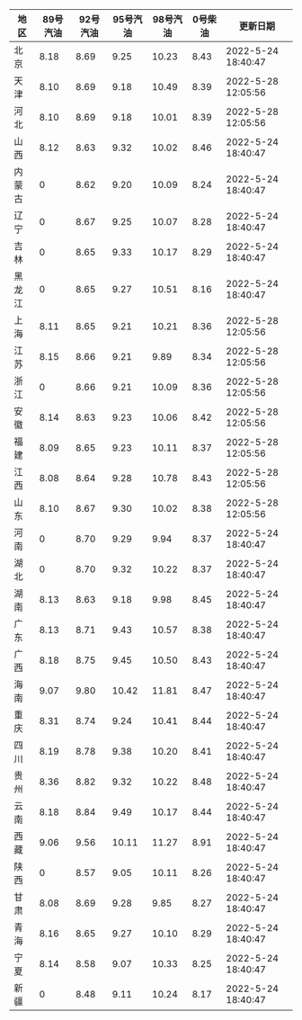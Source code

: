 | 地区 | 89号汽油 | 92号汽油 | 95号汽油 | 98号汽油 | 0号柴油 | 更新日期 |
| --- | --- | --- | --- | --- | --- | --- |
| 北京 | 8.18 | 8.69 | 9.25 | 10.23 | 8.43 | 2022-5-24 18:40:47 |
| 天津 | 8.10 | 8.69 | 9.18 | 10.49 | 8.39 | 2022-5-28 12:05:56 |
| 河北 | 8.10 | 8.69 | 9.18 | 10.01 | 8.39 | 2022-5-28 12:05:56 |
| 山西 | 8.12 | 8.63 | 9.32 | 10.02 | 8.46 | 2022-5-24 18:40:47 |
| 内蒙古 | 0 | 8.62 | 9.20 | 10.09 | 8.24 | 2022-5-24 18:40:47 |
| 辽宁 | 0 | 8.67 | 9.25 | 10.07 | 8.28 | 2022-5-24 18:40:47 |
| 吉林 | 0 | 8.65 | 9.33 | 10.17 | 8.29 | 2022-5-24 18:40:47 |
| 黑龙江 | 0 | 8.65 | 9.27 | 10.51 | 8.16 | 2022-5-24 18:40:47 |
| 上海 | 8.11 | 8.65 | 9.21 | 10.21 | 8.36 | 2022-5-28 12:05:56 |
| 江苏 | 8.15 | 8.66 | 9.21 | 9.89 | 8.34 | 2022-5-28 12:05:56 |
| 浙江 | 0 | 8.66 | 9.21 | 10.09 | 8.36 | 2022-5-28 12:05:56 |
| 安徽 | 8.14 | 8.63 | 9.23 | 10.06 | 8.42 | 2022-5-28 12:05:56 |
| 福建 | 8.09 | 8.65 | 9.23 | 10.11 | 8.37 | 2022-5-28 12:05:56 |
| 江西 | 8.08 | 8.64 | 9.28 | 10.78 | 8.43 | 2022-5-28 12:05:56 |
| 山东 | 8.10 | 8.67 | 9.30 | 10.02 | 8.38 | 2022-5-28 12:05:56 |
| 河南 | 0 | 8.70 | 9.29 | 9.94 | 8.37 | 2022-5-24 18:40:47 |
| 湖北 | 0 | 8.70 | 9.32 | 10.22 | 8.37 | 2022-5-24 18:40:47 |
| 湖南 | 8.13 | 8.63 | 9.18 | 9.98 | 8.45 | 2022-5-24 18:40:47 |
| 广东 | 8.13 | 8.71 | 9.43 | 10.57 | 8.38 | 2022-5-24 18:40:47 |
| 广西 | 8.18 | 8.75 | 9.45 | 10.50 | 8.43 | 2022-5-24 18:40:47 |
| 海南 | 9.07 | 9.80 | 10.42 | 11.81 | 8.47 | 2022-5-24 18:40:47 |
| 重庆 | 8.31 | 8.74 | 9.24 | 10.41 | 8.44 | 2022-5-24 18:40:47 |
| 四川 | 8.19 | 8.78 | 9.38 | 10.20 | 8.41 | 2022-5-24 18:40:47 |
| 贵州 | 8.36 | 8.82 | 9.32 | 10.22 | 8.48 | 2022-5-24 18:40:47 |
| 云南 | 8.18 | 8.84 | 9.49 | 10.17 | 8.44 | 2022-5-24 18:40:47 |
| 西藏 | 9.06 | 9.56 | 10.11 | 11.27 | 8.91 | 2022-5-24 18:40:47 |
| 陕西 | 0 | 8.57 | 9.05 | 10.11 | 8.26 | 2022-5-24 18:40:47 |
| 甘肃 | 8.08 | 8.69 | 9.28 | 9.85 | 8.27 | 2022-5-24 18:40:47 |
| 青海 | 8.16 | 8.65 | 9.27 | 10.10 | 8.29 | 2022-5-24 18:40:47 |
| 宁夏 | 8.14 | 8.58 | 9.07 | 10.33 | 8.25 | 2022-5-24 18:40:47 |
| 新疆 | 0 | 8.48 | 9.11 | 10.24 | 8.17 | 2022-5-24 18:40:47 |
